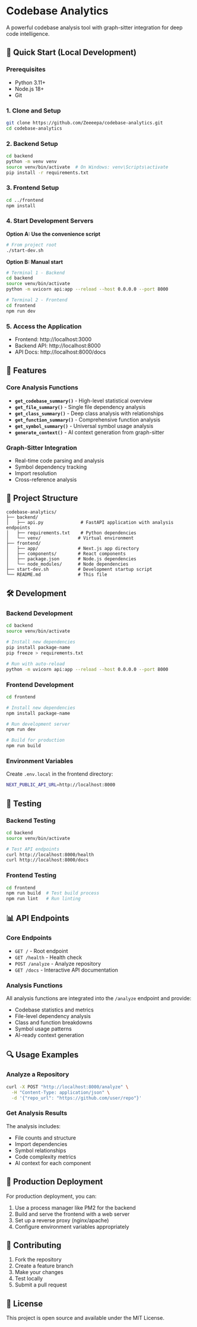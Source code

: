 # Codebase Analytics

A powerful codebase analysis tool with graph-sitter integration for deep code intelligence.

## 🚀 Quick Start (Local Development)

### Prerequisites
- Python 3.11+
- Node.js 18+
- Git

### 1. Clone and Setup
```bash
git clone https://github.com/Zeeeepa/codebase-analytics.git
cd codebase-analytics
```

### 2. Backend Setup
```bash
cd backend
python -m venv venv
source venv/bin/activate  # On Windows: venv\Scripts\activate
pip install -r requirements.txt
```

### 3. Frontend Setup
```bash
cd ../frontend
npm install
```

### 4. Start Development Servers

**Option A: Use the convenience script**
```bash
# From project root
./start-dev.sh
```

**Option B: Manual start**
```bash
# Terminal 1 - Backend
cd backend
source venv/bin/activate
python -m uvicorn api:app --reload --host 0.0.0.0 --port 8000

# Terminal 2 - Frontend
cd frontend
npm run dev
```

### 5. Access the Application
- Frontend: http://localhost:3000
- Backend API: http://localhost:8000
- API Docs: http://localhost:8000/docs

## 🔧 Features

### Core Analysis Functions
- **`get_codebase_summary()`** - High-level statistical overview
- **`get_file_summary()`** - Single file dependency analysis
- **`get_class_summary()`** - Deep class analysis with relationships
- **`get_function_summary()`** - Comprehensive function analysis
- **`get_symbol_summary()`** - Universal symbol usage analysis
- **`generate_context()`** - AI context generation from graph-sitter

### Graph-Sitter Integration
- Real-time code parsing and analysis
- Symbol dependency tracking
- Import resolution
- Cross-reference analysis

## 📁 Project Structure
```
codebase-analytics/
├── backend/
│   ├── api.py              # FastAPI application with analysis endpoints
│   ├── requirements.txt    # Python dependencies
│   └── venv/              # Virtual environment
├── frontend/
│   ├── app/               # Next.js app directory
│   ├── components/        # React components
│   ├── package.json       # Node.js dependencies
│   └── node_modules/      # Node dependencies
├── start-dev.sh           # Development startup script
└── README.md              # This file
```

## 🛠 Development

### Backend Development
```bash
cd backend
source venv/bin/activate

# Install new dependencies
pip install package-name
pip freeze > requirements.txt

# Run with auto-reload
python -m uvicorn api:app --reload --host 0.0.0.0 --port 8000
```

### Frontend Development
```bash
cd frontend

# Install new dependencies
npm install package-name

# Run development server
npm run dev

# Build for production
npm run build
```

### Environment Variables
Create `.env.local` in the frontend directory:
```bash
NEXT_PUBLIC_API_URL=http://localhost:8000
```

## 🧪 Testing

### Backend Testing
```bash
cd backend
source venv/bin/activate

# Test API endpoints
curl http://localhost:8000/health
curl http://localhost:8000/docs
```

### Frontend Testing
```bash
cd frontend
npm run build  # Test build process
npm run lint   # Run linting
```

## 📊 API Endpoints

### Core Endpoints
- `GET /` - Root endpoint
- `GET /health` - Health check
- `POST /analyze` - Analyze repository
- `GET /docs` - Interactive API documentation

### Analysis Functions
All analysis functions are integrated into the `/analyze` endpoint and provide:
- Codebase statistics and metrics
- File-level dependency analysis
- Class and function breakdowns
- Symbol usage patterns
- AI-ready context generation

## 🔍 Usage Examples

### Analyze a Repository
```bash
curl -X POST "http://localhost:8000/analyze" \
  -H "Content-Type: application/json" \
  -d '{"repo_url": "https://github.com/user/repo"}'
```

### Get Analysis Results
The analysis includes:
- File counts and structure
- Import dependencies
- Symbol relationships
- Code complexity metrics
- AI context for each component

## 🚀 Production Deployment

For production deployment, you can:
1. Use a process manager like PM2 for the backend
2. Build and serve the frontend with a web server
3. Set up a reverse proxy (nginx/apache)
4. Configure environment variables appropriately

## 🤝 Contributing

1. Fork the repository
2. Create a feature branch
3. Make your changes
4. Test locally
5. Submit a pull request

## 📝 License

This project is open source and available under the MIT License.

